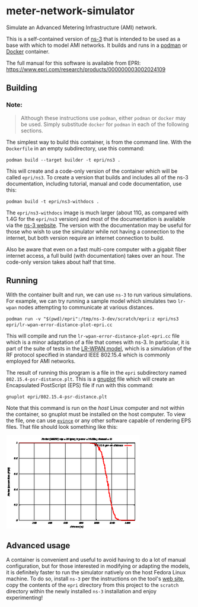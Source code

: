 # meter-network-simulator

Simulate an Advanced Metering Infrastructure (AMI) network.

This is a self-contained version of [ns-3](https://www.nsnam.org/) that is intended to be used as a base with which to model AMI networks.  It builds and runs in a [podman](https://podman.io) or [Docker](https://www.docker.com) container.

The full manual for this software is available from EPRI:  https://www.epri.com/research/products/000000003002024109

## Building
### Note:
> Although these instructions use `podman`, either `podman` or `docker` may be used.  Simply substitude `docker` for `podman` in each of the following sections.

The simplest way to build this container, is from the command line.  With the `Dockerfile` in an empty subdirectory, use this command:

```
podman build --target builder -t epri/ns3 .
```

This will create and a code-only version of the container which will be called `epri/ns3`.  To create a version that builds and includes all of the ns-3 documentation, including tutorial, manual and code documentation, use this:

```
podman build -t epri/ns3-withdocs .
```

The `epri/ns3-withdocs` image is much larger (about 11G, as compared with 1.4G for the `epri/ns3` version) and most of the documentation is available via the [ns-3 website](https://www.nsnam.org/documentaion).  The version with the documentation may be useful for those who wish to use the simulator while not having a connection to the internet, but both version require an internet connection to build.

Also be aware that even on a fast multi-core computer with a gigabit fiber internet access, a full build (with documentation) takes over an hour.  The code-only version takes about half that time.

## Running
With the container built and run, we can use `ns-3` to run various simulations.  For example, we can try running a sample model which simulates two `lr-wpan` nodes attempting to communicate at various distances.

```
podman run -v "$(pwd)/epri":/tmp/ns-3-dev/scratch/epri:z epri/ns3 epri/lr-wpan-error-distance-plot-epri.cc
```

This will compile and run the `lr-wpan-error-distance-plot-epri.cc` file which is a minor adaptation of a file that comes with ns-3.  In particular, it is part of the suite of tests in the [LR-WPAN model](https://www.nsnam.org/docs/release/3.37/models/html/lr-wpan.html), which is a simulation of the RF protocol specified in standard IEEE 802.15.4 which is commonly employed for AMI networks.

The result of running this program is a file in the `epri` subdirectory named `802.15.4-psr-distance.plt`.  This is a [gnuplot](http://www.gnuplot.info/) file which will create an Encapsulated PostScript (EPS) file if run with this command:

```
gnuplot epri/802.15.4-psr-distance.plt
```

Note that this command is run on the *host* Linux computer and not within the container, so gnuplot must be installed on the host computer.  To view the file, one can use [`evince`](https://wiki.gnome.org/Apps/Evince) or any other software capable of rendering EPS files.  That file should look something like this:

![gnuplot output](/images/802.15.4-psr-distance.png?raw=true "Sample graphical output")

## Advanced usage
A container is convenient and useful to avoid having to do a lot of manual configuration, but for those interested in modifying or adapting the models, it is definitely faster to run the simulator natively on the host Fedora Linux machine.  To do so, install `ns-3` per the instructions on the tool's [web site](https://www.nsnam.org/), copy the contents of the `epri` directory from this project to the `scratch` directory within the newly installed `ns-3` installation and enjoy experimenting!
